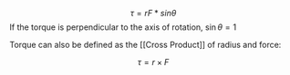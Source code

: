 $$\tau = rF * sin{\theta}$$
If the torque is perpendicular to the axis of rotation, $\sin{\theta} = 1$ 

Torque can also be defined as the [[Cross Product]] of radius and force:

$$\tau = r \times F$$
